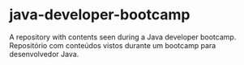 # java-developer-bootcamp
A repository with contents seen during a Java developer bootcamp. Repositório com conteúdos vistos durante um bootcamp para desenvolvedor Java.
